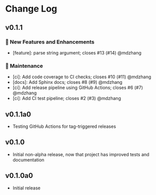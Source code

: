 # Change Log

## v0.1.1

### 🚀 New Features and Enhancements

- [feature]: parse string argument; closes #13 (#14) @mdzhang

### 🔨 Maintenance

- [ci]: Add code coverage to CI checks; closes #10 (#11) @mdzhang
- [docs]: Add Sphinx docs; closes #8 (#9) @mdzhang
- [ci]: Add release pipeline using GitHub Actions; closes #6 (#7) @mdzhang
- [ci]: Add CI test pipeline; closes #2 (#3) @mdzhang

## v0.1.1a0

* Testing GitHub Actions for tag-triggered releases

## v0.1.0

* Initial non-alpha release, now that project has improved tests and
documentation

## v0.1.0a0

* Initial release
